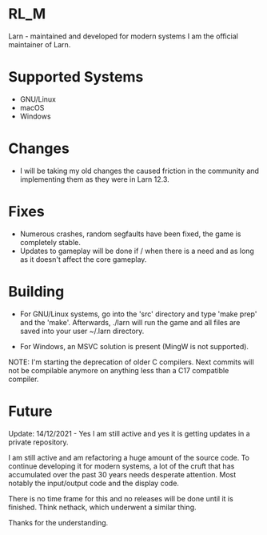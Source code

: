 # RL_M
Larn - maintained and developed for modern systems
I am the official maintainer of Larn.

# Supported Systems

* GNU/Linux
* macOS
* Windows

# Changes

* I will be taking my old changes the caused friction in the community and implementing them
  as they were in Larn 12.3.

# Fixes

* Numerous crashes, random segfaults have been fixed, the game is completely stable.
* Updates to gameplay will be done if / when there is a need and as long as it doesn't
  affect the core gameplay.

# Building

* For GNU/Linux systems, go into the 'src' directory and type 'make prep' and the 'make'.
Afterwards, ./larn will run the game and all files are saved into your user ~/.larn directory.

* For Windows, an MSVC solution is present (MingW is not supported).

NOTE: I'm starting the deprecation of older C compilers.  Next commits will not be compilable anymore on anything less than a C17 compatible compiler.

# Future

Update: 14/12/2021 - Yes I am still active and yes it is getting updates in a private repository.

I am still active and am refactoring a huge amount of the source code.  To continue developing it for modern systems, a lot of the cruft that has accumulated over the past 30 years needs desperate attention.  Most notably the input/output code and the display code.

There is no time frame for this and no releases will be done until it is finished.  Think nethack, which underwent a similar thing.

Thanks for the understanding.
